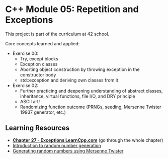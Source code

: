 # C++ Module 05: Repetition and Exceptions

This project is part of the curriculum at 42 school.

Core concepts learned and applied:
- Exercise 00:
  - Try, except blocks
  - Exception classes
  - Aborting object construction by throwing exception in the constructor body
  - std::exception and deriving own classes from it
- Exercise 02:
  - Further practicing and deepening understanding of abstract classes, inheritance, virtual functions, file I/O, and DRY principle
  - ASCII art!
  - Randomizing function outcome (PRNGs, seeding, Mersenne Twister 19937 generator, etc.)

## Learning Resources
- [**Chapter 27 - Exceptions LearnCpp.com**](https://www.learncpp.com/cpp-tutorial/the-need-for-exceptions/) (go through the whole chapter)
- [Introduction to random number generation](https://www.learncpp.com/cpp-tutorial/introduction-to-random-number-generation/)
- [Generating random numbers using Mersenne Twister](https://www.learncpp.com/cpp-tutorial/generating-random-numbers-using-mersenne-twister/)
